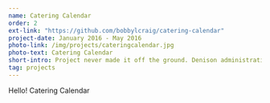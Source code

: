```yaml
---
name: Catering Calendar
order: 2
ext-link: "https://github.com/bobbylcraig/catering-calendar"
project-date: January 2016 - May 2016
photo-link: /img/projects/cateringcalendar.jpg
photo-text: Catering Calendar
short-intro: Project never made it off the ground. Denison administration and catering dragged their feet, and now the school is without a wonderful tool...
tag: projects
---
```


Hello! Catering Calendar
